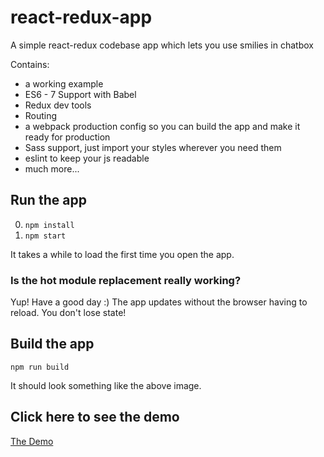 # react-redux-app
A simple react-redux codebase app which lets you use smilies in chatbox

Contains: 

* a working example
* ES6 - 7 Support with Babel
* Redux dev tools
* Routing
* a webpack production config so you can build the app and make it ready for production
* Sass support, just import your styles wherever you need them
* eslint to keep your js readable
* much more...

## Run the app

0. ```npm install```
0. ```npm start```

It takes a while to load the first time you open the app.

### Is the hot module replacement really working?

Yup! Have a good day :)
The app updates without the browser having to reload. You don't lose state!

## Build the app
```npm run build```

It should look something like the above image.

## Click here to see the demo 

<a href="http://ankitatechie.github.io/Typeset">The Demo</a>
